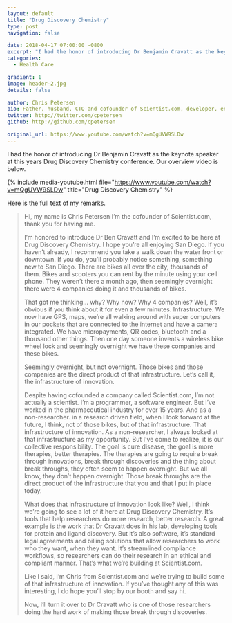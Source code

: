 ```yaml
---
layout: default
title: "Drug Discovery Chemistry"
type: post
navigation: false

date: 2018-04-17 07:00:00 -0800
excerpt: "I had the honor of introducing Dr Benjamin Cravatt as the keynote speaker at this years Drug Discovery Chemistry conference."
categories:
  - Health Care

gradient: 1
image: header-2.jpg
details: false

author: Chris Petersen
bio: Father, husband, CTO and cofounder of Scientist.com, developer, entrepreneur and technologist.
twitter: http://twitter.com/cpetersen
github: http://github.com/cpetersen

original_url: https://www.youtube.com/watch?v=mQgUVW9SLDw
---
```


I had the honor of introducing Dr Benjamin Cravatt as the keynote speaker at this years Drug Discovery Chemistry conference. Our overview video is below.

{% include media-youtube.html file="https://www.youtube.com/watch?v=mQgUVW9SLDw" title="Drug Discovery Chemistry" %}

Here is the full text of my remarks.

 >
 > Hi, my name is Chris Petersen I’m the cofounder of Scientist.com, thank you for having me.
 >
 > I’m honored to introduce Dr Ben Cravatt and I’m excited to be here at Drug Discovery Chemistry. I hope you’re all enjoying San Diego. If you haven’t already, I recommend you take a walk down the water front or downtown. If you do, you’ll probably notice something, something new to San Diego. There are bikes all over the city, thousands of them. Bikes and scooters you can rent by the minute using your cell phone. They weren’t there a month ago, then seemingly overnight there were 4 companies doing it and thousands of bikes.
 >
 > That got me thinking… why? Why now? Why 4 companies? Well, it’s obvious if you think about it for even a few minutes. Infrastructure. We now have GPS, maps, we’re all walking around with super computers in our pockets that are connected to the internet and have a camera integrated. We have micropayments, QR codes, bluetooth and a thousand other things. Then one day someone invents a wireless bike wheel lock and seemingly overnight we have these companies and these bikes.
 >
 > Seemingly overnight, but not overnight. Those bikes and those companies are the direct product of that infrastructure. Let’s call it, the infrastructure of innovation.
 >
 > Despite having cofounded a company called Scientist.com, I’m not actually a scientist. I’m a programmer, a software engineer. But I’ve worked in the pharmaceutical industry for over 15 years. And as a non-researcher. in a research driven field, when I look forward at the future, I think, not of those bikes, but of that infrastructure. That infrastructure of innovation. As a non-researcher, I always looked at that infrastructure as my opportunity. But I’ve come to realize, it is our collective responsibility. The goal is cure disease, the goal is more therapies, better therapies. The therapies are going to require break through innovations, break through discoveries and the thing about break throughs, they often seem to happen overnight. But we all know, they don’t happen overnight. Those break throughs are the direct product of the infrastructure that you and that I put in place today.
 >
 > What does that infrastructure of innovation look like? Well, I think we’re going to see a lot of it here at Drug Discovery Chemistry. It’s tools that help researchers do more research, better research. A great example is the work that Dr Cravatt does in his lab, developing tools for protein and ligand discovery. But it’s also software, it’s standard legal agreements and billing solutions that allow researchers to work who they want, when they want. It’s streamlined compliance workflows, so researchers can do their research in an ethical and compliant manner. That’s what we’re building at Scientist.com.
 >
 > Like I said, I’m Chris from Scientist.com and we’re trying to build some of that infrastructure of innovation. If you’ve thought any of this was interesting, I do hope you’ll stop by our booth and say hi.
 >
 > Now, I’ll turn it over to Dr Cravatt who is one of those researchers doing the hard work of making those break through discoveries.
 >
